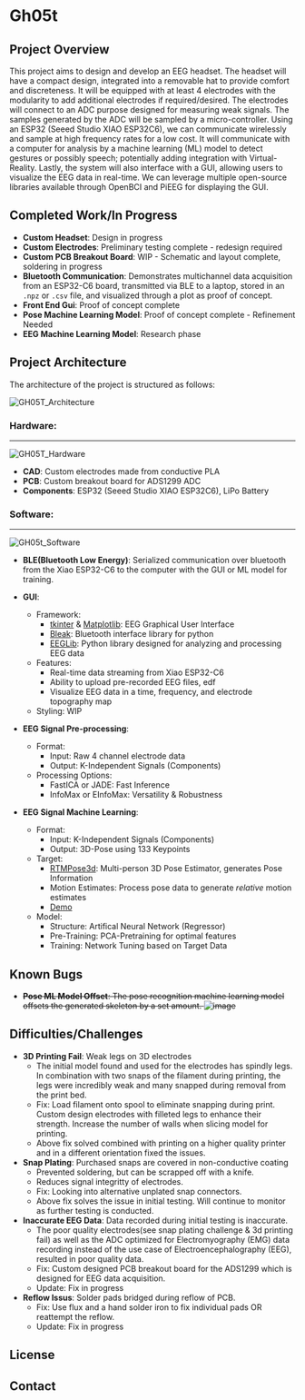 # Gh05t

## Project Overview

This project aims to design and develop an EEG headset. The headset will have a compact design, integrated into a removable hat to provide comfort and discreteness. It will be equipped with at least 4 electrodes with the modularity to add additional electrodes if required/desired. The electrodes will connect to an ADC purpose designed for measuring weak signals. The samples generated by the ADC will be sampled by a micro-controller. Using an ESP32 (Seeed Studio XIAO ESP32C6), we can communicate wirelessly and sample at high frequency rates for a low cost. It will communicate with a computer for analysis by a machine learning (ML) model to detect gestures or possibly speech; potentially adding integration with Virtual-Reality. Lastly, the system will also interface with a GUI, allowing users to visualize the EEG data in real-time. We can leverage multiple open-source libraries available through OpenBCI and PiEEG for displaying the GUI.

## Completed Work/In Progress

- **Custom Headset**: Design in progress
- **Custom Electrodes**: Preliminary testing complete - redesign required
- **Custom PCB Breakout Board**: WIP - Schematic and layout complete, soldering in progress
- **Bluetooth Communication**: Demonstrates multichannel data acquisition from an ESP32-C6 board, transmitted via BLE to a laptop, stored in an `.npz` or `.csv` file, and visualized through a plot as proof of concept.
- **Front End Gui**: Proof of concept complete
- **Pose Machine Learning Model**: Proof of concept complete - Refinement Needed
- **EEG Machine Learning Model**: Research phase

## Project Architecture

The architecture of the project is structured as follows:

![GH05T_Architecture](https://github.com/user-attachments/assets/8cabfe92-2fb6-45d9-b9c0-2a09e933ab1f)
### **Hardware**:
---
![GH05T_Hardware](https://github.com/user-attachments/assets/a39db358-9035-4293-9c11-b8de8aaff7cf)
- **CAD**: Custom electrodes made from conductive PLA
- **PCB**: Custom breakout board for ADS1299 ADC
- **Components**: ESP32 (Seeed Studio XIAO ESP32C6), LiPo Battery

### **Software**:
---
![GH05t_Software](https://github.com/user-attachments/assets/494d2cf8-fc81-4a13-91d9-89d26b5bed49)
- **BLE(Bluetooth Low Energy)**: Serialized communication over bluetooth from the Xiao ESP32-C6 to the computer with the GUI or ML model for training.
- **GUI**:
  - Framework:
    - [tkinter](https://docs.python.org/3/library/tkinter.html) & [Matplotlib](https://matplotlib.org/): EEG Graphical User Interface
    - [Bleak](https://pypi.org/project/bleak/): Bluetooth interface library for python
    - [EEGLib](https://eeglib.readthedocs.io/en/latest/index.html): Python library designed for analyzing and processing EEG data
  - Features:
    - Real-time data streaming from Xiao ESP32-C6
    - Ability to upload pre-recorded EEG files, edf
    - Visualize EEG data in a time, frequency, and electrode topography map
  - Styling: WIP
 
- **EEG Signal Pre-processing**:
  - Format:
    - Input: Raw 4 channel electrode data
    - Output: K-Independent Signals (Components)
  - Processing Options:
    - FastICA or JADE: Fast Inference
    - InfoMax or EInfoMax: Versatility & Robustness

- **EEG Signal Machine Learning**:
  - Format:
    - Input: K-Independent Signals (Components)
    - Output: 3D-Pose using 133 Keypoints
  - Target:
    - [RTMPose3d](https://github.com/open-mmlab/mmpose/tree/main/projects/rtmpose3d): Multi-person 3D Pose Estimator, generates Pose Information
    - Motion Estimates: Process pose data to generate *relative* motion estimates
    - [Demo](./pose-recognition/DEMO_GH05T.mp4)
  - Model:
    - Structure: Artifical Neural Network (Regressor)
    - Pre-Training: PCA-Pretraining for optimal features
    - Training: Network Tuning based on Target Data

## Known Bugs

- ~~**Pose ML Model Offset**: The pose recognition machine learning model offsets the generated skeleton by a set amount. ![image](https://github.com/user-attachments/assets/c28c0a2e-da3d-4fa4-a920-4a78a1bb0804)~~

## Difficulties/Challenges

- **3D Printing Fail**: Weak legs on 3D electrodes
  - The initial model found and used for the electrodes has spindly legs. In combination with two snaps of the filament during printing, the legs were incredibly weak and many snapped during removal from the print bed.
  - Fix: Load filament onto spool to eliminate snapping during print. Custom design electrodes with filleted legs to enhance their strength. Increase the number of walls when slicing model for printing.
  - Above fix solved combined with printing on a higher quality printer and in a different orientation fixed the issues. 
- **Snap Plating**: Purchased snaps are covered in non-conductive coating
  - Prevented soldering, but can be scrapped off with a knife.
  - Reduces signal integritty of electrodes.
  - Fix: Looking into alternative unplated snap connectors.
  - Above fix solves the issue in initial testing. Will continue to monitor as further testing is conducted.
- **Inaccurate EEG Data**: Data recorded during initial testing is inaccurate.
  - The poor quality electrodes(see snap plating challenge & 3d printing fail) as well as the ADC optimized for Electromyography (EMG) data recording instead of the use case of Electroencephalography (EEG), resulted in poor quality data.
  - Fix: Custom designed PCB breakout board for the ADS1299 which is designed for EEG data acquisition.
  - Update: Fix in progress
- **Reflow Issus**: Solder pads bridged during reflow of PCB.
  - Fix: Use flux and a hand solder iron to fix individual pads OR reattempt the reflow.
  - Update: Fix in progress

## License

## Contact
